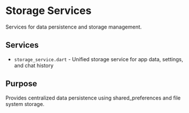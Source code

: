 # Storage Services

Services for data persistence and storage management.

## Services

- `storage_service.dart` - Unified storage service for app data, settings, and chat history

## Purpose

Provides centralized data persistence using shared_preferences and file system storage.

